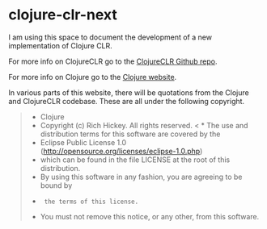 # clojure-clr-next

I am using this space to document the development of a new implementation of Clojure CLR.

For more info on ClojureCLR go to the [ClojureCLR Github repo](https://github.com/clojure/clojure-clr).

For more info on Clojure go to the [Clojure website](https://clojure.org).

In various parts of this website, there will be quotations from the Clojure and ClojureCLR codebase.  These are all under the following copyright.



> *   Clojure
> *   Copyright (c) Rich Hickey. All rights reserved.
< *   The use and distribution terms for this software are covered by the
> *   Eclipse Public License 1.0 (http://opensource.org/licenses/eclipse-1.0.php)
> *   which can be found in the file LICENSE at the root of this distribution.
> *   By using this software in any fashion, you are agreeing to be bound by
> * 	 the terms of this license.
> *   You must not remove this notice, or any other, from this software.